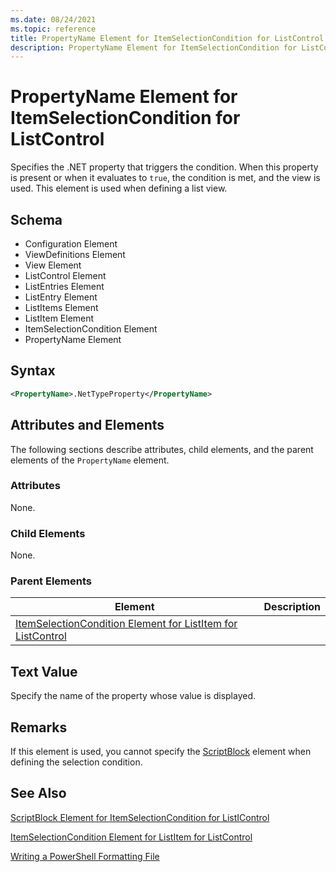 ```yaml
---
ms.date: 08/24/2021
ms.topic: reference
title: PropertyName Element for ItemSelectionCondition for ListControl
description: PropertyName Element for ItemSelectionCondition for ListControl
---
```

# PropertyName Element for ItemSelectionCondition for ListControl

Specifies the .NET property that triggers the condition. When this property is present or when it
evaluates to `true`, the condition is met, and the view is used. This element is used when defining
a list view.

## Schema

- Configuration Element
- ViewDefinitions Element
- View Element
- ListControl Element
- ListEntries Element
- ListEntry Element
- ListItems Element
- ListItem Element
- ItemSelectionCondition Element
- PropertyName Element

## Syntax

```xml
<PropertyName>.NetTypeProperty</PropertyName>
```

## Attributes and Elements

The following sections describe attributes, child elements, and the parent elements of the
`PropertyName` element.

### Attributes

None.

### Child Elements

None.

### Parent Elements

|Element|Description|
|-------------|-----------------|
|[ItemSelectionCondition Element for ListItem for ListControl](./itemselectioncondition-element-for-listitem-for-listcontrol-format.md)||

## Text Value

Specify the name of the property whose value is displayed.

## Remarks

If this element is used, you cannot specify the [ScriptBlock](./scriptblock-element-for-itemselectioncondition-for-listcontrol-format.md)
element when defining the selection condition.

## See Also

[ScriptBlock Element for ItemSelectionCondition for ListIControl](./scriptblock-element-for-itemselectioncondition-for-listcontrol-format.md)

[ItemSelectionCondition Element for ListItem for ListControl](./itemselectioncondition-element-for-listitem-for-listcontrol-format.md)

[Writing a PowerShell Formatting File](./writing-a-powershell-formatting-file.md)
